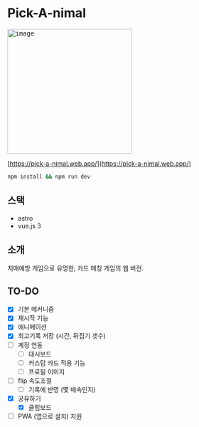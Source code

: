 # Pick-A-nimal

<kbd><img width="280" alt="image" src="https://github.com/user-attachments/assets/82ff4cef-cfe9-49a8-8679-38505bdc11ef" /></kbd>

[https://pick-a-nimal.web.app/](https://pick-a-nimal.web.app/)

```sh
npm install && npm run dev
```

## 스택
- astro
- vue.js 3

## 소개

치매예방 게임으로 유명한, 카드 매칭 게임의 웹 버전.

## TO-DO
- [x] 기본 메커니즘
- [x] 재시작 기능
- [x] 애니메이션
- [x] 최고기록 저장 (시간, 뒤집기 갯수)
- [ ] 계정 연동
  - [ ] 대시보드
  - [ ] 커스텀 카드 적용 기능
  - [ ] 프로필 이미지
- [ ] flip 속도조절
  - [ ] 기록에 반영 (몇 배속인지)
- [x] 공유하기
  - [x] 클립보드
- [ ] PWA (앱으로 설치) 지원 
